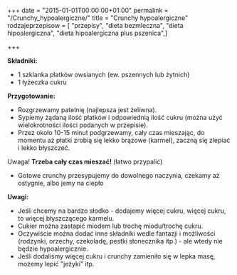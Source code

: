 +++
date = "2015-01-01T00:00:00+01:00"
permalink = "/Crunchy_hypoalergiczne/"
title = "Crunchy hypoalergiczne"
rodzajeprzepisow = [ "przepisy", "dieta bezmleczna", "dieta hipoalergiczna", "dieta hipoalergiczna plus pszenica",]

+++

**Składniki:**

-   1 szklanka płatków owsianych (ew. pszennych lub żytnich)
-   1 łyżeczka cukru

**Przygotowanie:**

-   Rozgrzewamy patelnię (najlepsza jest żeliwna).
-   Sypiemy żądaną ilość płatków i odpowiednią ilość cukru (można użyć wielokrotności ilości podanych w przepisie).
-   Przez około 10-15 minut podgrzewamy, cały czas mieszając, do momentu aż płatki zrobią się lekko brązowe (karmel), zaczną się zlepiać i lekko błyszczeć.

Uwaga! **Trzeba cały czas mieszać!** (łatwo przypalić)

-   Gotowe crunchy przesypujemy do dowolnego naczynia, czekamy aż ostygnie, albo jemy na ciepło

**Uwagi:**

-   Jeśli chcemy na bardzo słodko - dodajemy więcej cukru, więcej cukru, to więcej błyszczącego karmelu.
-   Cukier można zastapić miodem lub trochę miodu/trochę cukru.
-   Oczywiście można dodać inne składniki wedle fantazji i możliwości (rodzynki, orzechy, czekoladę, pestki słonecznika itp.) - ale wtedy nie będzie hypoalergicznie.
-   Jeśli dodaliśmy więcej cukru i crunchy zamieniło się w lepka masę, możemy lepić "jeżyki" itp.
